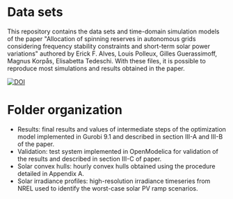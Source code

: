 # Data sets
This repository contains the data sets and time-domain simulation models of the paper "Allocation of spinning reserves in autonomous grids considering frequency stability constraints and short-term solar power variations" authored by Erick F. Alves, Louis Polleux, Gilles Guerassimoff, Magnus Korpås, Elisabetta Tedeschi. With these files, it is possible to reproduce most simulations and results obtained in the paper.

[![DOI](https://zenodo.org/badge/DOI/10.5281/zenodo.6334799.svg)](https://doi.org/10.5281/zenodo.6334799)

# Folder organization
- Results: final results and values of intermediate steps of the optimization model implemented in Gurobi 9.1 and described in section III-A and III-B of the paper. 
- Validation: test system implemented in OpenModelica for validation of the results and described in section III-C of paper.  
- Solar convex hulls: hourly convex hulls obtained using the procedure detailed in Appendix A.
- Solar irradiance profiles: high-resolution irradiance timeseries from NREL used to identify the worst-case solar PV ramp scenarios.
